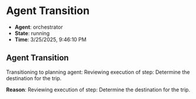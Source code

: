 # Agent Transition

- **Agent**: orchestrator
- **State**: running
- **Time**: 3/25/2025, 9:46:10 PM

## Agent Transition

Transitioning to planning agent: Reviewing execution of step: Determine the destination for the trip.

**Reason**: Reviewing execution of step: Determine the destination for the trip.

